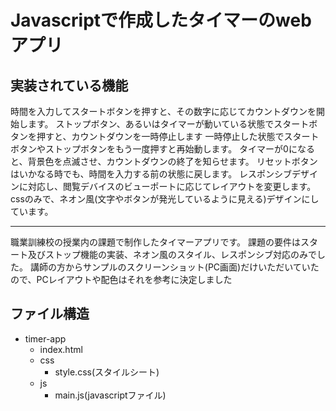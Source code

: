 # Javascriptで作成したタイマーのwebアプリ

## 実装されている機能

時間を入力してスタートボタンを押すと、その数字に応じてカウントダウンを開始します。
ストップボタン、あるいはタイマーが動いている状態でスタートボタンを押すと、カウントダウンを一時停止します
一時停止した状態でスタートボタンやストップボタンをもう一度押すと再始動します。
タイマーが0になると、背景色を点滅させ、カウントダウンの終了を知らせます。
リセットボタンはいかなる時でも、時間を入力する前の状態に戻します。
レスポンシブデザインに対応し、閲覧デバイスのビューポートに応じてレイアウトを変更します。
cssのみで、ネオン風(文字やボタンが発光しているように見える)デザインにしています。

---

職業訓練校の授業内の課題で制作したタイマーアプリです。
課題の要件はスタート及びストップ機能の実装、ネオン風のスタイル、レスポンシブ対応のみでした。
講師の方からサンプルのスクリーンショット(PC画面)だけいただいていたので、PCレイアウトや配色はそれを参考に決定しました

## ファイル構造

- timer-app
  - index.html
  - css
      - style.css(スタイルシート)
  - js
      - main.js(javascriptファイル)
